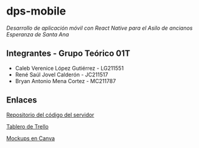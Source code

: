 # dps-mobile
*Desarrollo de aplicación móvil con React Native para el Asilo de ancianos Esperanza de Santa Ana*

## Integrantes - Grupo Teórico 01T
- Caleb Verenice López Gutiérrez - LG211551
- René Saúl Jovel Calderón - JC211517
- Bryan Antonio Mena Cortez - MC211787


## Enlaces
[Repositorio del código del servidor](https://github.com/saulcalderon/dps-backend)

[Tablero de Trello](https://trello.com/invite/b/O4c7oqaa/ATTI4365b0a4df81716035154ffc628373478AD86230/proyecto-dps)

[Mockups en Canva](https://www.canva.com/design/DAFvldKzB64/30sIH_O6MwzYirowqdJpvw/edit?utm_content=DAFvldKzB64&utm_campaign=designshare&utm_medium=link2&utm_source=sharebutton)

